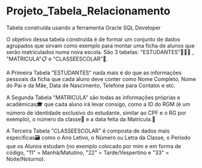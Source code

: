 # Projeto_Tabela_Relacionamento
 Tabela construída usando a ferramenta Oracle SQL Developer
 
O objetivo dessa tabela construída é de formar um conjunto de dados agrupados que sirvam como exemplo para montar uma ficha de alunos que serão matrículados
numa nova escola. São 3 tabelas: "ESTUDANTES"👨🏻‍🎓 , "MATRICULA"📋 e "CLASSEESCOLAR"🚪.

A Primeira Tabela "ESTUDANTES" nada mais é do que as informações pessoais da ficha que cada aluno deve conter como Nome Completo, Nome do Pai e da Mãe, Data de Nascimento, Telefone para Contato📞 e etc.

A Segunda Tabela "MATRICULA" são todas as informações próprias e acadêmicas🎓 que cada aluno irá levar consigo, como a ID do RGM (é um número de identidade exclusivo do estudante, similar ao CPF e o RG por exemplo), o número da classe🔢 e a data feita da Matrícula.📅

A Terceira Tabela "CLASSEESCOLAR" é composta de dados mais específicas🗃 como o Ano Letivo, o Número ou Letra da Classe, o Período que os Alunos estudam (no exemplo colocado por mim e em forma de código, "11" = Manhã/Matutino,  "22" = Tarde/Vespertino e "33" = Noite/Noturno).
